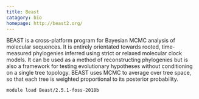 ```yaml
---
title: Beast
catagory: bio 
homepage: http://beast2.org/
---
```

 BEAST is a cross-platform program for Bayesian MCMC analysis of molecular sequences. It is entirely orientated towards rooted, time-measured phylogenies inferred using strict or relaxed molecular clock models. It can be used as a method of reconstructing phylogenies but is also a framework for testing evolutionary hypotheses without conditioning on a single tree topology. BEAST uses MCMC to average over tree space, so that each tree is weighted proportional to its posterior probability. 
```
module load Beast/2.5.1-foss-2018b
```
